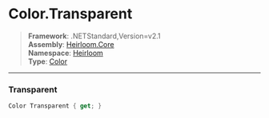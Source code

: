 # Color.Transparent

> **Framework**: .NETStandard,Version=v2.1  
> **Assembly**: [Heirloom.Core][0]  
> **Namespace**: [Heirloom][0]  
> **Type**: [Color][1]

--------------------------------------------------------------------------------

### Transparent

```cs
Color Transparent { get; }
```

[0]: ../Heirloom.Core.md
[1]: Heirloom.Color.md
